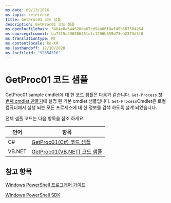 ```yaml
---
ms.date: 09/13/2016
ms.topic: reference
title: GetProc01 코드 샘플
description: GetProc01 코드 샘플
ms.openlocfilehash: 3484e8a544520ea67cd9aa86f8af45b607584254
ms.sourcegitcommit: ba7315a496986451cfc1296b659d73ea2373d3f0
ms.translationtype: MT
ms.contentlocale: ko-KR
ms.lasthandoff: 12/10/2020
ms.locfileid: "92654516"
---
```

# <a name="getproc01-code-samples"></a>GetProc01 코드 샘플

GetProc01 sample cmdlet에 대 한 코드 샘플은 다음과 같습니다. `Get-Process` [첫 번째 cmdlet 만들기](../cmdlet/creating-a-cmdlet-without-parameters.md)에 설명 된 기본 cmdlet 샘플입니다. `Get-Process`Cmdlet은 로컬 컴퓨터에서 실행 되는 모든 프로세스에 대 한 정보를 검색 하도록 설계 되었습니다.

전체 샘플 코드는 다음 항목을 참조 하세요.

|언어|항목|
|--------------|-----------|
|C#|[GetProc01(C#) 코드 샘플](./getproc01-csharp-sample-code.md)|
|VB.NET|[GetProc01(VB.NET) 코드 샘플](./getproc01-vb-net-sample-code.md)|

## <a name="see-also"></a>참고 항목

[Windows PowerShell 프로그래머 가이드](./windows-powershell-programmer-s-guide.md)

[Windows PowerShell SDK](../windows-powershell-reference.md)
